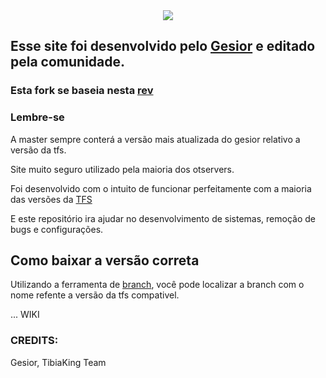<center>
<img src="https://user-images.githubusercontent.com/74227915/219124653-caccb04f-e858-4e81-b8be-c94ffbd3f276.png"/>
</center>


## Esse site foi desenvolvido pelo [Gesior](https://github.com/gesior/Gesior2012) e editado pela comunidade.
### Esta fork se baseia nesta [rev](https://github.com/gesior/Gesior2012/tree/0246a7d6c39356fd67ec6da39d716818229bd25a)
### Lembre-se
A master sempre conterá a versão mais atualizada do gesior relativo a versão da tfs.

Site muito seguro utilizado pela maioria dos otservers.

Foi desenvolvido com o intuito de funcionar perfeitamente com a maioria das versões da [TFS](https://github.com/tibiaking/forgottenserver)

E este repositório ira ajudar no desenvolvimento de sistemas, remoção de bugs e configurações.

## Como baixar a versão correta
Utilizando a ferramenta de [branch](https://github.com/TheTibiaking/gesior-tibiaking/branches), você pode localizar a branch com o nome refente a versão da tfs compativel.

... WIKI

### CREDITS:
Gesior, TibiaKing Team
